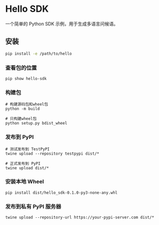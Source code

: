 # Hello SDK

一个简单的 Python SDK 示例，用于生成多语言问候语。

## 安装

```bash
pip install -e /path/to/hello
```

### 查看包的位置
```shell
pip show hello-sdk
```


### 构建包
```shell
# 构建源码包和wheel包
python -m build

# 只构建wheel包
python setup.py bdist_wheel
```

### 发布到 PyPI

```shell
# 测试发布到 TestPyPI
twine upload --repository testpypi dist/*

# 正式发布到 PyPI
twine upload dist/*
```

### 安装本地 Wheel
```shell
pip install dist/hello_sdk-0.1.0-py3-none-any.whl
```

### 发布到私有 PyPI 服务器
```shell
twine upload --repository-url https://your-pypi-server.com dist/*
```